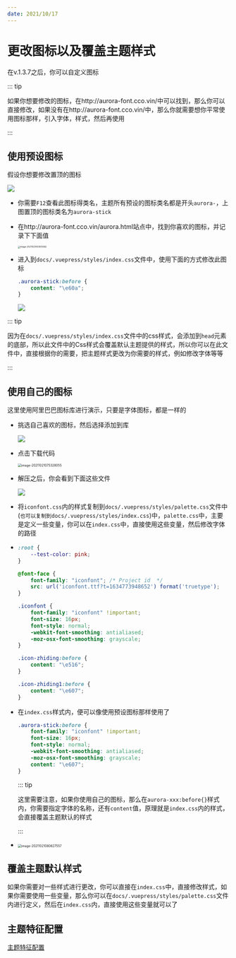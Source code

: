 ```yaml
---
date: 2021/10/17
---
```


# 更改图标以及覆盖主题样式

在v.1.3.7之后，你可以自定义图标

::: tip

如果你想要修改的图标，在http://aurora-font.cco.vin/中可以找到，那么你可以直接修改，如果没有在http://aurora-font.cco.vin/中，那么你就需要想你平常使用图标那样，引入字体，样式，然后再使用

:::



## 使用预设图标

假设你想要修改置顶的图标

![](https://picture.xcye.xyz/image-20211021003525455.png?x-oss-process=style/pictureProcess1)



- 你需要`F12`查看此图标得类名，主题所有预设的图标类名都是开头`aurora-`，上图置顶的图标类名为`aurora-stick`

- 在http://aurora-font.cco.vin/aurora.html站点中，找到你喜欢的图标，并记录下下面值

  <img src="https://ooszy.cco.vin/img/blog-note/image-20211021003913582.png?x-oss-process=style/pictureProcess1" alt="image-20211021003913582" style="zoom:33%;" />

- 进入到`docs/.vuepress/styles/index.css`文件中，使用下面的方式修改此图标

  ```css
  .aurora-stick:before {
      content: "\e60a";
  }
  ```

  ![](https://picture.xcye.xyz/image-20211021004102208.png?x-oss-process=style/pictureProcess1)



::: tip

因为在`docs/.vuepress/styles/index.css`文件中的css样式，会添加到`head`元素的底部，所以此文件中的Css样式会覆盖默认主题提供的样式，所以你可以在此文件中，直接根据你的需要，把主题样式更改为你需要的样式，例如修改字体等等

:::



## 使用自己的图标

这里使用阿里巴巴图标库进行演示，只要是字体图标，都是一样的

- 挑选自己喜欢的图标，然后选择添加到库

  ![](https://picture.xcye.xyz/image-20211021075125699.png?x-oss-process=style/pictureProcess1)

- 点击下载代码

  <img src="https://picture.xcye.xyz/image-20211021075328055.png?x-oss-process=style/pictureProcess1" alt="image-20211021075328055" style="zoom:50%;" />

- 解压之后，你会看到下面这些文件

  ![](https://picture.xcye.xyz/image-20211021075421251.png?x-oss-process=style/pictureProcess1)

- 将`iconfont.css`内的样式复制到`docs/.vuepress/styles/palette.css`文件中(`也可以复制到docs/.vuepress/styles/index.css`)中，`palette.css`中，主要是定义一些变量，你可以在`index.css`中，直接使用这些变量，然后修改字体的路径

- ```css
  :root {
      --test-color: pink;
  }
  
  @font-face {
      font-family: "iconfont"; /* Project id  */
      src: url('iconfont.ttf?t=1634773948652') format('truetype');
  }
  
  .iconfont {
      font-family: "iconfont" !important;
      font-size: 16px;
      font-style: normal;
      -webkit-font-smoothing: antialiased;
      -moz-osx-font-smoothing: grayscale;
  }
  
  .icon-zhiding:before {
      content: "\e516";
  }
  
  .icon-zhiding1:before {
      content: "\e607";
  }
  ```

- 在`index.css`样式内，便可以像使用预设图标那样使用了

  ```css
  .aurora-stick:before {
      font-family: "iconfont" !important;
      font-size: 16px;
      font-style: normal;
      -webkit-font-smoothing: antialiased;
      -moz-osx-font-smoothing: grayscale;
      content: "\e607";
  }
  ```

  ::: tip

  这里需要注意，如果你使用自己的图标，那么在`aurora-xxx:before{}`样式内，你需要指定字体的名称，还有`content`值，原理就是`index.css`内的样式，会直接覆盖主题默认的样式

  :::



- <img src="https://picture.xcye.xyz/blog-note/image-20211021080627557.png?x-oss-process=style/pictureProcess1" alt="image-20211021080627557" style="zoom:50%;" />





## 覆盖主题默认样式

如果你需要对一些样式进行更改，你可以直接在`index.css`中，直接修改样式，如果你需要使用一些变量，那么你可以在`docs/.vuepress/styles/palette.css`文件内进行定义，然后在`index.css`内，直接使用这些变量就可以了



## 主题特征配置

[主题特征配置](./feature/feature-config.md)
